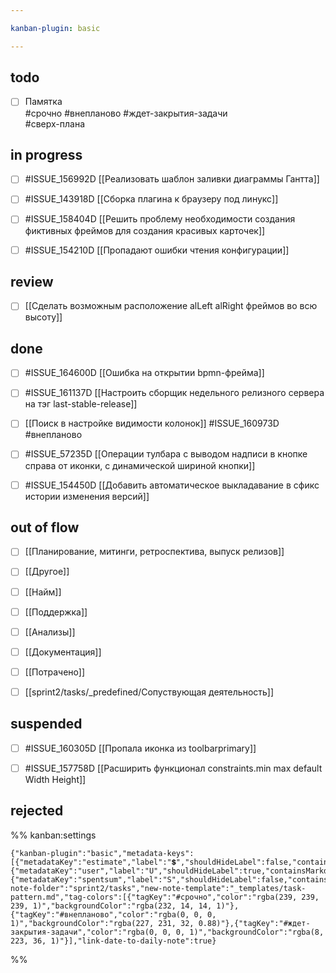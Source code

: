 ```yaml
---

kanban-plugin: basic

---
```


## todo

- [ ] Памятка <br>#срочно #внепланово #ждет-закрытия-задачи<br>#сверх-плана


## in progress

- [ ] #ISSUE_156992D [[Реализовать шаблон заливки диаграммы Гантта]]
- [ ] #ISSUE_143918D [[Сборка плагина к браузеру под линукс]]
- [ ] #ISSUE_158404D [[Решить проблему необходимости создания фиктивных фреймов для создания красивых карточек]]
- [ ] #ISSUE_154210D [[Пропадают ошибки чтения конфигурации]]


## review

- [ ] [[Сделать возможным расположение alLeft alRight фреймов во всю высоту]]


## done

- [ ] #ISSUE_164600D [[Ошибка на открытии bpmn-фрейма]]
- [ ] #ISSUE_161137D [[Настроить сборщик недельного релизного сервера на тэг last-stable-release]]
- [ ] [[Поиск в настройке видимости колонок]] #ISSUE_160973D #внепланово
- [ ] #ISSUE_57235D [[Операции тулбара с выводом надписи в кнопке справа от иконки, с динамической шириной кнопки]]
- [ ] #ISSUE_154450D [[Добавить автоматическое выкладавание в сфикс истории изменения версий]]


## out of flow

- [ ] [[Планирование, митинги, ретроспектива, выпуск релизов]]
- [ ] [[Другое]]
- [ ] [[Найм]]
- [ ] [[Поддержка]]
- [ ] [[Анализы]]
- [ ] [[Документация]]
- [ ] [[Потрачено]]
- [ ] [[sprint2/tasks/_predefined/Сопуствующая деятельность]]


## suspended

- [ ] #ISSUE_160305D [[Пропала иконка из toolbarprimary]]
- [ ] #ISSUE_157758D [[Расширить функционал constraints.min max default Width Height]]


## rejected





%% kanban:settings
```
{"kanban-plugin":"basic","metadata-keys":[{"metadataKey":"estimate","label":"💲","shouldHideLabel":false,"containsMarkdown":true},{"metadataKey":"user","label":"U","shouldHideLabel":true,"containsMarkdown":false},{"metadataKey":"spentsum","label":"S","shouldHideLabel":false,"containsMarkdown":false}],"new-note-folder":"sprint2/tasks","new-note-template":"_templates/task-pattern.md","tag-colors":[{"tagKey":"#срочно","color":"rgba(239, 239, 239, 1)","backgroundColor":"rgba(232, 14, 14, 1)"},{"tagKey":"#внепланово","color":"rgba(0, 0, 0, 1)","backgroundColor":"rgba(227, 231, 32, 0.88)"},{"tagKey":"#ждет-закрытия-задачи","color":"rgba(0, 0, 0, 1)","backgroundColor":"rgba(8, 223, 36, 1)"}],"link-date-to-daily-note":true}
```
%%